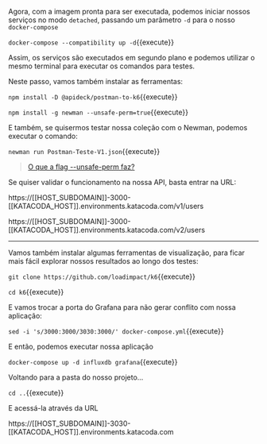 Agora, com a imagem pronta para ser executada, podemos iniciar nossos serviços no modo `detached`, passando um parâmetro `-d` para o nosso `docker-compose`

`docker-compose --compatibility up -d`{{execute}}

Assim, os serviços são executados em segundo plano e podemos utilizar o mesmo terminal para executar os comandos para testes.

Neste passo, vamos também instalar as ferramentas:

`npm install -D @apideck/postman-to-k6`{{execute}}

`npm install -g newman --unsafe-perm=true`{{execute}}

E também, se quisermos testar nossa coleção com o Newman, podemos executar o comando:

`newman run Postman-Teste-V1.json`{{execute}}


> [O que a flag --unsafe-perm faz?](https://geedew.com/What-does-unsafe-perm-in-npm-actually-do/)

Se quiser validar o funcionamento na nossa API, basta entrar na URL:

https://[[HOST_SUBDOMAIN]]-3000-[[KATACODA_HOST]].environments.katacoda.com/v1/users

https://[[HOST_SUBDOMAIN]]-3000-[[KATACODA_HOST]].environments.katacoda.com/v2/users

---

Vamos também instalar algumas ferramentas de visualização, para ficar mais fácil explorar nossos resultados ao longo dos testes:

`git clone https://github.com/loadimpact/k6`{{execute}}

`cd k6`{{execute}}

E vamos trocar a porta do Grafana para não gerar conflito com nossa aplicação:

`sed -i 's/3000:3000/3030:3000/' docker-compose.yml`{{execute}}

E então, podemos executar nossa aplicação

`docker-compose up -d influxdb grafana`{{execute}}

Voltando para a pasta do nosso projeto...

`cd ..`{{execute}}

E acessá-la através da URL

https://[[HOST_SUBDOMAIN]]-3030-[[KATACODA_HOST]].environments.katacoda.com
